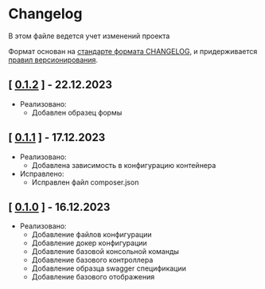 # Changelog

В этом файле ведется учет изменений проекта

Формат основан на [стандарте формата CHANGELOG](https://keepachangelog.com/en/1.0.0/),
и придерживается [правил версионирования](https://semver.org/spec/v2.0.0.html).

## [ [0.1.2](https://gitlab-dev.efko.ru/attestation/calculator-v2/-/tags/0.1.2) ] - 22.12.2023

- Реализовано:
  - Добавлен образец формы

## [ [0.1.1](https://gitlab-dev.efko.ru/attestation/calculator-v2/-/tags/0.1.1) ] - 17.12.2023

- Реализовано:
  - Добавлена зависимость в конфигурацию контейнера
- Исправлено:
  - Исправлен файл composer.json

## [ [0.1.0](https://gitlab-dev.efko.ru/attestation/calculator-v2/-/tags/0.1.0) ] - 16.12.2023

- Реализовано:
  - Добавление файлов конфигурации
  - Добавление докер конфигурации
  - Добавление базовой консольной команды
  - Добавление базового контроллера
  - Добавление образца swagger спецификации
  - Добавление базового отображения